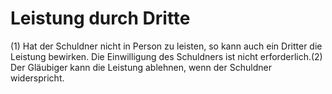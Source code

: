 # Leistung durch Dritte

(1) Hat der Schuldner nicht in Person zu leisten, so kann auch ein Dritter die Leistung bewirken. Die Einwilligung des Schuldners ist nicht erforderlich.(2) Der Gläubiger kann die Leistung ablehnen, wenn der Schuldner widerspricht. 

